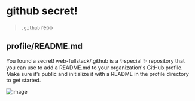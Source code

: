 #  github secret!

> `.github` repo

## profile/README.md

You found a secret! web-fullstack/.github is a ✨special ✨ repository that you can use to add a README.md to your organization's GitHub profile. Make sure it’s public and initialize it with a README in the profile directory to get started.

![image](https://user-images.githubusercontent.com/7291672/133935601-af3e24b6-f222-4e30-9ec2-b3934e1effb7.png)
